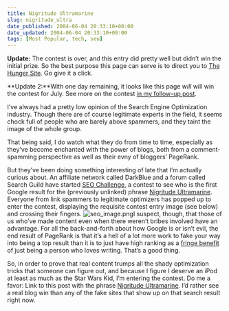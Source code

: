 ```yaml
---
title: Nigritude Ultramarine
slug: nigritude_ultra
date_published: 2004-06-04 20:33:10+00:00
date_updated: 2004-06-04 20:33:10+00:00
tags: [Most Popular, tech, seo]
---
```

**Update:** The contest is over, and this entry did pretty well but didn’t win the initial prize. So the best purpose this page can serve is to direct you to [The Hunger Site](http://www.thehungersite.com/). Go give it a click.

**Update 2:**With one day remaining, it looks like this page *will* will win the contest for July. See more on the contest [in my follow-up post](/2004/06/08/close_but_no_ci).

I’ve always had a pretty low opinion of the Search Engine Optimization industry. Though there are of course legitimate experts in the field, it seems chock full of people who are barely above spammers, and they taint the image of the whole group.

That being said, I do watch what they do from time to time, especially as they’ve become enchanted with the power of blogs, both from a comment-spamming perspective as well as their evny of bloggers’ PageRank.

But they’ve been doing something interesting of late that I’m actually curious about. An affiliate network called DarkBlue and a forum called Search Guild have started [SEO Challenge](http://www.darkblue.com/seochallenge/), a contest to see who is the first Google result for the (previously unlinked) phrase [Nigritude Ultramarine](/2004/06/04/nigritude-ultramarine). Everyone from link spammers to legitimate optimizers has popped up to enter the contest, displaying the requisite contest entry image (see below) and crossing their fingers.
![seo_image.png](https://cdn.glitch.global/71e5579f-aba0-499a-b200-01549a2a80ce/seo_image.png?v=1730092890662)I suspect, though, that those of us who’ve made content even when there weren’t bribes involved have an advantage. For all the back-and-forth about how Google is or isn’t evil, the end result of PageRank is that it’s a hell of a lot more work to fake your way into being a top result than it is to just have high ranking as a [fringe benefit](http://www.stopdesign.com/log/2004/05/28/cost.html) of just being a person who loves writing. That’s a good thing.

So, in order to prove that real content trumps all the shady optimization tricks that someone can figure out, and because I figure I deserve an iPod at least as much as the Star Wars Kid, I’m entering the contest. Do me a favor: Link to this post with the phrase [Nigritude Ultramarine](/2004/06/04/nigritude-ultramarine). I’d rather see a real blog win than any of the fake sites that show up on that search result right now.
